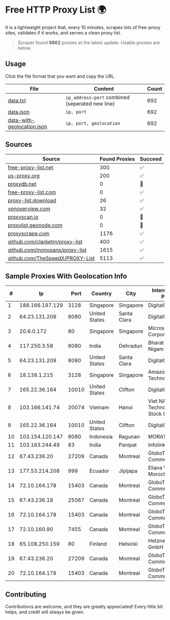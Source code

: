
# Free HTTP Proxy List 🌍

It is a lightweight project that, every 10 minutes, scrapes lots of free-proxy sites, validates if it works, and serves a clean proxy list.


> Scraper found **8862** proxies at the latest update. Usable proxies are below.

## Usage

Click the file format that you want and copy the URL.


|File|Content|Count|
|----|-------|-----|
|[data.txt](https://raw.githubusercontent.com/themiralay/Proxy-List-World/master/data.txt)|`ip_address:port` combined (seperated new line)|692|
|[data.json](https://raw.githubusercontent.com/themiralay/Proxy-List-World/master/data.json)|`ip, port`|692|
|[data-with-geolocation.json](https://raw.githubusercontent.com/themiralay/Proxy-List-World/master/data-with-geolocation.json)|`ip, port, geolocation`|692|

## Sources

|Source|Found Proxies|Succeed|
|------|-------------|-------|
|[free-proxy-list.net](https://free-proxy-list.net)|300|✅|
|[us-proxy.org](https://www.us-proxy.org)|200|✅|
|[proxydb.net](http://proxydb.net)|0|🚫|
|[free-proxy-list.com](https://free-proxy-list.com/?page=&port=&type%5B%5D=http&type%5B%5D=https&up_time=0&search=Search)|0|✅|
|[proxy-list.download](https://www.proxy-list.download/HTTP)|26|✅|
|[vpnoverview.com](https://vpnoverview.com/privacy/anonymous-browsing/free-proxy-servers)|32|✅|
|[proxyscan.io](https://www.proxyscan.io)|0|🚫|
|[proxylist.geonode.com](https://proxylist.geonode.com/api/proxy-list?limit=300&page=1&sort_by=lastChecked&sort_type=desc&protocols=http,https)|0|🚫|
|[proxyscrape.com](https://api.proxyscrape.com/v2/?request=displayproxies&protocol=http&timeout=10000&country=all&ssl=all&anonymity=all)|1176|✅|
|[github.com/clarketm/proxy-list](https://raw.githubusercontent.com/clarketm/proxy-list/master/proxy-list-raw.txt)|400|✅|
|[github.com/monosans/proxy-list](https://raw.githubusercontent.com/monosans/proxy-list/main/proxies/http.txt)|1615|✅|
|[github.com/TheSpeedX/PROXY-List](https://raw.githubusercontent.com/TheSpeedX/PROXY-List/master/http.txt)|5113|✅|


## Sample Proxies With Geolocation Info

|#|Ip|Port|Country|City|Internet Service Provider|
|-|--|----|-------|----|-------------------------|
|1|188.166.197.129|3128|Singapore|Singapore|DigitalOcean, LLC|
|2|64.23.131.209|8080|United States|Santa Clara|DigitalOcean, LLC|
|3|20.6.0.172|80|Singapore|Singapore|Microsoft Corporation|
|4|117.250.3.58|8080|India|Dehradun|Bharat Sanchar Nigam Ltd|
|5|64.23.131.209|8080|United States|Santa Clara|DigitalOcean, LLC|
|6|18.139.1.215|3128|Singapore|Singapore|Amazon Technologies Inc.|
|7|165.22.36.164|10010|United States|Clifton|DigitalOcean, LLC|
|8|103.166.141.74|20074|Vietnam|Hanoi|Viet NAM Cloud Technology Joint Stock Company|
|9|165.22.36.164|10010|United States|Clifton|DigitalOcean, LLC|
|10|103.154.120.147|8080|Indonesia|Ragunan|MORATELINDONAP|
|11|103.163.244.49|83|India|Panipat|Infolink System|
|12|67.43.236.20|27209|Canada|Montreal|GloboTech Communications|
|13|177.53.214.208|999|Ecuador|Jipijapa|Eliana Vanessa Morocho Oña|
|14|72.10.164.178|15403|Canada|Montreal|GloboTech Communications|
|15|67.43.236.18|25067|Canada|Montreal|GloboTech Communications|
|16|72.10.164.178|15403|Canada|Montreal|GloboTech Communications|
|17|72.10.160.90|7455|Canada|Montreal|GloboTech Communications|
|18|65.108.250.159|80|Finland|Helsinki|Hetzner Online GmbH|
|19|67.43.236.20|27209|Canada|Montreal|GloboTech Communications|
|20|72.10.164.178|15403|Canada|Montreal|GloboTech Communications|



## Contributing

Contributions are welcome, and they are greatly appreciated! Every
little bit helps, and credit will always be given.

